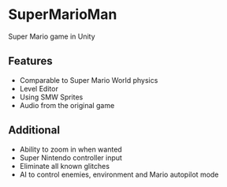 # SuperMarioMan
Super Mario game in Unity


## Features

 * Comparable to Super Mario World physics
 * Level Editor
 * Using SMW Sprites
 * Audio from the original game


## Additional
 * Ability to zoom in when wanted
 * Super Nintendo controller input
 * Eliminate all known glitches 
 * AI to control enemies, environment and Mario autopilot mode
